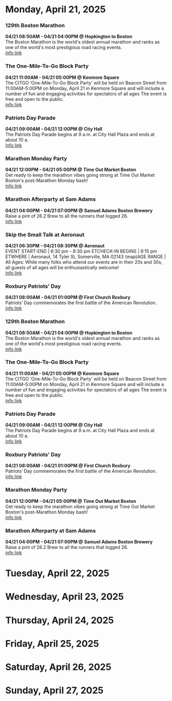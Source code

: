 # Monday, April 21, 2025

### 129th Boston Marathon

**04/21 08:50AM - 04/21 04:00PM @ Hopkington to Boston**  
The Boston Marathon is the world's oldest annual marathon and ranks as one of the world's most prestigious road racing events.  
<a href="https://www.baa.org/" target="_blank">info link</a>

### The One-Mile-To-Go Block Party

**04/21 11:00AM - 04/21 05:00PM @ Kenmore Square**  
The CITGO ‘One-Mile-To-Go Block Party’ will be held on Beacon Street from 11:00AM–5:00PM on Monday, April 21 in Kenmore Square and will include a number of fun and engaging activities for spectators of all ages The event is free and open to the public.  
<a href="https://bostonyouremyhome.net/" target="_blank">info link</a>

### Patriots Day Parade

**04/21 09:00AM - 04/21 12:00PM @ City Hall**  
The Patriots Day Parade begins at 9 a.m. at City Hall Plaza and ends at about 10 a.  
<a href="https://www.boston.gov/calendar/patriots-day-parade-2025" target="_blank">info link</a>

### Marathon Monday Party

**04/21 12:00PM - 04/21 05:00PM @ Time Out Market Boston**  
Get ready to keep the marathon vibes going strong at Time Out Market Boston's post-Marathon Monday bash!  
<a href="https://www.eventbrite.com/e/marathon-monday-party-tickets-1280838425209" target="_blank">info link</a>

### Marathon Afterparty at Sam Adams

**04/21 04:00PM - 04/21 07:00PM @ Samuel Adams Boston Brewery**  
Raise a pint of 26.2 Brew to all the runners that logged 26.  
<a href="https://www.eventbrite.com/e/marathon-afterparty-at-sam-adams-tickets-1294925760809" target="_blank">info link</a>

### Skip the Small Talk at Aeronaut

**04/21 06:30PM - 04/21 08:30PM @ Aeronaut**  
EVENT START-END | 6:30 pm - 8:30 pm ETCHECK-IN BEGINS | 6:15 pm ETWHERE | Aeronaut, 14 Tyler St, Somerville, MA 02143 (map)AGE RANGE | All Ages: While many folks who attend our events are in their 20s and 30s, all guests of all ages will be enthusiastically welcome!  
<a href="http://www.skipthesmalltalk.com/boston" target="_blank">info link</a>

### Roxbury Patriots' Day

**04/21 08:00AM - 04/21 01:00PM @ First Church Roxbury**  
Patriots’ Day commemorates the first battle of the American Revolution.  
<a href="https://docs.google.com/document/d/e/2PACX-1vTT8bOPHBdDOpFW_dCOkJIzreMbomhqRm0WJNe8mRg-nKnpNmMnBywddTnwODwrPXLqa_4HmCBkrC9n/pub" target="_blank">info link</a>

### 129th Boston Marathon

**04/21 08:50AM - 04/21 04:00PM @ Hopkington to Boston**  
The Boston Marathon is the world's oldest annual marathon and ranks as one of the world's most prestigious road racing events.  
<a href="https://www.baa.org/" target="_blank">info link</a>

### The One-Mile-To-Go Block Party

**04/21 11:00AM - 04/21 05:00PM @ Kenmore Square**  
The CITGO ‘One-Mile-To-Go Block Party’ will be held on Beacon Street from 11:00AM–5:00PM on Monday, April 21 in Kenmore Square and will include a number of fun and engaging activities for spectators of all ages The event is free and open to the public.  
<a href="https://bostonyouremyhome.net/" target="_blank">info link</a>

### Patriots Day Parade

**04/21 09:00AM - 04/21 12:00PM @ City Hall**  
The Patriots Day Parade begins at 9 a.m. at City Hall Plaza and ends at about 10 a.  
<a href="https://www.boston.gov/calendar/patriots-day-parade-2025" target="_blank">info link</a>

### Roxbury Patriots' Day

**04/21 08:00AM - 04/21 01:00PM @ First Church Roxbury**  
Patriots’ Day commemorates the first battle of the American Revolution.  
<a href="https://docs.google.com/document/d/e/2PACX-1vTT8bOPHBdDOpFW_dCOkJIzreMbomhqRm0WJNe8mRg-nKnpNmMnBywddTnwODwrPXLqa_4HmCBkrC9n/pub" target="_blank">info link</a>

### Marathon Monday Party

**04/21 12:00PM - 04/21 05:00PM @ Time Out Market Boston**  
Get ready to keep the marathon vibes going strong at Time Out Market Boston's post-Marathon Monday bash!  
<a href="https://www.eventbrite.com/e/marathon-monday-party-tickets-1280838425209" target="_blank">info link</a>

### Marathon Afterparty at Sam Adams

**04/21 04:00PM - 04/21 07:00PM @ Samuel Adams Boston Brewery**  
Raise a pint of 26.2 Brew to all the runners that logged 26.  
<a href="https://www.eventbrite.com/e/marathon-afterparty-at-sam-adams-tickets-1294925760809" target="_blank">info link</a>

# Tuesday, April 22, 2025

# Wednesday, April 23, 2025

# Thursday, April 24, 2025

# Friday, April 25, 2025

# Saturday, April 26, 2025

# Sunday, April 27, 2025

